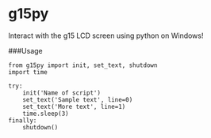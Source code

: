 g15py
=====

Interact with the g15 LCD screen using python on Windows!


###Usage
```
from g15py import init, set_text, shutdown
import time

try:
    init('Name of script')
    set_text('Sample text', line=0)
    set_text('More text', line=1)
	time.sleep(3)
finally:
    shutdown()
```
